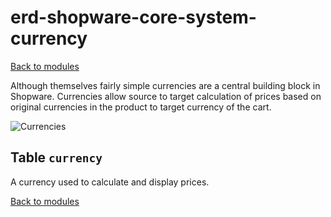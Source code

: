 # erd-shopware-core-system-currency

[Back to modules](../10-modules.md)

Although themselves fairly simple currencies are a central building block in Shopware. Currencies allow source to target calculation of prices based on original currencies in the product to target currency of the cart.

![Currencies](https://github.com/elkmod/shopware-dx/tree/0c4bd450b25734a607955d03e7f7a908abf1a386/Resources/current/60-references-internals/10-core/10-erd/dist/erd-shopware-core-system-currency.png)

## Table `currency`

A currency used to calculate and display prices.

[Back to modules](../10-modules.md)

